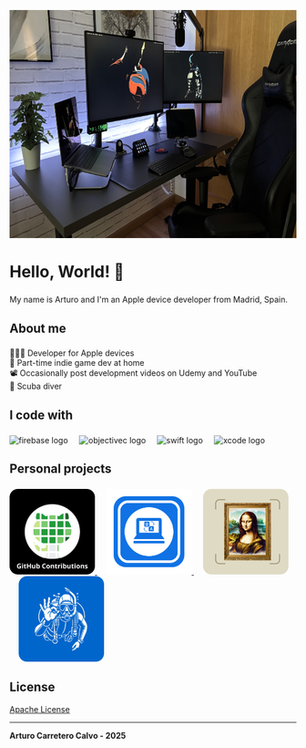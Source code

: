 <p><img src="https://github.com/ArtCC/artcc.github.io/blob/main/assets/setup.jpeg" height="400"></p>

<h1 align="left">Hello, World! 👋</h1>

###

<p align="left">My name is Arturo and I'm an Apple device developer from Madrid, Spain.</p>

###

<h2 align="left">About me</h2>

###

<p align="left">👨🏻‍💻 Developer for Apple devices<br>👾 Part-time indie game dev at home<br>📽️ Occasionally post development videos on Udemy and YouTube<br>🤿 Scuba diver</p>

###

<h2 align="left">I code with</h2>

###

<div align="left">
  <img src="https://cdn.jsdelivr.net/gh/devicons/devicon/icons/firebase/firebase-plain.svg" height="40" alt="firebase logo" />
  <img width="12" />
  <img src="https://cdn.jsdelivr.net/gh/devicons/devicon/icons/objectivec/objectivec-plain.svg" height="40" alt="objectivec logo" />
  <img width="12" />
  <img src="https://cdn.jsdelivr.net/gh/devicons/devicon/icons/swift/swift-original.svg" height="40" alt="swift logo" />
  <img width="12" />
  <img src="https://cdn.jsdelivr.net/gh/devicons/devicon/icons/xcode/xcode-original.svg" height="40" alt="xcode logo" />
</div>

###

###

<h2 align="left">Personal projects</h2>

###

<div align="left">
  <a href="https://marketplace.elgato.com/product/github-contributions-e44e9f6c-e85a-4889-acc5-d666133671e4" target="_blank">
  <img src="/assets/github_contributions.png" height="150" alt="GitHub Contributions" />
    </a>
    <img width="12" />
    <a href="https://apps.apple.com/us/app/localizapp-dev-translator/id6741363662" target="_blank">
  <img src="/assets/localizapp.png" height="150" alt="Localizapp" />
</a>
  <img width="12" />
    <a href="https://apps.apple.com/us/app/museumai-analyze-art/id6501983819" target="_blank">
  <img src="/assets/museumai.png" height="150" alt="MuseumAI" />
</a>
  <img width="12" />
    <a href="https://apps.apple.com/us/app/scubaplan-dive-computer/id6689517716" target="_blank">
  <img src="/assets/scubaplan.png" height="150" alt="ScubaPlan" />
</a>
</div>

## License

[Apache License](LICENSE)

---

**Arturo Carretero Calvo - 2025**